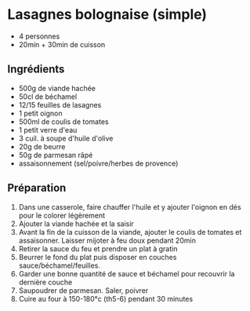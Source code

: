 # Lasagnes bolognaise (simple)

- 4 personnes
- 20min + 30min de cuisson

## Ingrédients

- 500g de viande hachée
- 50cl de béchamel
- 12/15 feuilles de lasagnes
- 1 petit oignon
- 500ml de coulis de tomates
- 1 petit verre d'eau
- 3 cuil. à soupe d'huile d'olive
- 20g de beurre
- 50g de parmesan râpé
- assaisonnement (sel/poivre/herbes de provence)

## Préparation

1. Dans une casserole, faire chauffer l'huile et y ajouter l'oignon en dés pour le colorer légèrement
2. Ajouter la viande hachée et la saisir
3. Avant la fin de la cuisson de la viande, ajouter le coulis de tomates et assaisonner. Laisser mijoter à feu doux pendant 20min
4. Retirer la sauce du feu et prendre un plat à gratin
5. Beurrer le fond du plat puis disposer en couches sauce/béchamel/feuilles.
6. Garder une bonne quantité de sauce et béchamel pour recouvrir la dernière couche
7. Saupoudrer de parmesan. Saler, poivrer
8. Cuire au four à 150-180°c (th5-6) pendant 30 minutes

